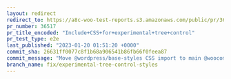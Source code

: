 ```yaml
---
layout: redirect
redirect_to: https://a8c-woo-test-reports.s3.amazonaws.com/public/pr/36517/e2e/index.html
pr_number: 36517
pr_title_encoded: "Include+CSS+for+experimental+tree+control"
pr_test_type: e2e
last_published: "2023-01-20 01:51:20 +0000"
commit_sha: 26631ff0077c8f1b68a906541b86fb66f0feea87
commit_message: "Move @wordpress/base-styles CSS import to main @woocommerce/component…"
branch_name: fix/experimental-tree-control-styles
---
```

